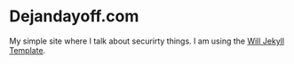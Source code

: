 # Dejandayoff.com

My simple site where I talk about securirty things. I am using the [Will Jekyll Template](https://github.com/willianjusten/will-jekyll-template/fork). 
